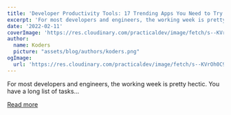 ```yaml
---
title: 'Developer Productivity Tools: 17 Trending Apps You Need to Try 💯'
excerpt: 'For most developers and engineers, the working week is pretty hectic. You have a long list of tasks...'
date: '2022-02-11'
coverImage: 'https://res.cloudinary.com/practicaldev/image/fetch/s--KVrOh0C9--/c_imagga_scale,f_auto,fl_progressive,h_420,q_auto,w_1000/https://dev-to-uploads.s3.amazonaws.com/uploads/articles/3z6jtp6csj67xrwax2jb.png'
author:
  name: Koders
  picture: "assets/blog/authors/koders.png"
ogImage:
  url: 'https://res.cloudinary.com/practicaldev/image/fetch/s--KVrOh0C9--/c_imagga_scale,f_auto,fl_progressive,h_420,q_auto,w_1000/https://dev-to-uploads.s3.amazonaws.com/uploads/articles/3z6jtp6csj67xrwax2jb.png'
---
```


For most developers and engineers, the working week is pretty hectic. You have a long list of tasks...

[Read more](https://dev.to/alexomeyer/developer-productivity-tools-17-trending-apps-you-need-to-try-2ajb)
